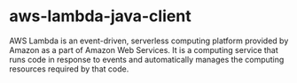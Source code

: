 # aws-lambda-java-client
AWS Lambda is an event-driven, serverless computing platform provided by Amazon as a part of Amazon Web Services. It is a computing service that runs code in response to events and automatically manages the computing resources required by that code.
